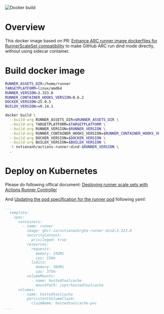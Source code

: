 ![Docker build](https://github.com/nvtienanh/gha-runner-dind/actions/workflows/ci.yaml/badge.svg)


# Overview

This docker image based on PR: [Enhance ARC runner image dockerfiles for RunnerScaleSet compatibility](https://github.com/actions/actions-runner-controller/pull/2616) to make GitHub ARC run dind mode directly, without using sidecar container.

# Build docker image
```bash
RUNNER_ASSETS_DIR=/home/runner
TARGETPLATFORM=linux/amd64
RUNNER_VERSION=2.323.0
RUNNER_CONTAINER_HOOKS_VERSION=0.6.2
DOCKER_VERSION=25.0.5
BUILDX_VERSION=v0.14.1

docker build \
  --build-arg RUNNER_ASSETS_DIR=$RUNNER_ASSETS_DIR \
  --build-arg TARGETPLATFORM=$TARGETPLATFORM \
  --build-arg RUNNER_VERSION=$RUNNER_VERSION \
  --build-arg RUNNER_CONTAINER_HOOKS_VERSION=$RUNNER_CONTAINER_HOOKS_VERSION \
  --build-arg DOCKER_VERSION=$DOCKER_VERSION \
  --build-arg BUILDX_VERSION=$BUILDX_VERSION \
  -t nvtienanh/actions-runner:dind-$RUNNER_VERSION \
  .
```

# Deploy on Kubernetes

Please do following offical document: [Deploying runner scale sets with Actions Runner Controller](https://docs.github.com/en/actions/hosting-your-own-runners/managing-self-hosted-runners-with-actions-runner-controller/deploying-runner-scale-sets-with-actions-runner-controller)

And [Updating the pod specification for the runner pod](https://docs.github.com/en/actions/hosting-your-own-runners/managing-self-hosted-runners-with-actions-runner-controller/deploying-runner-scale-sets-with-actions-runner-controller#updating-the-pod-specification-for-the-runner-pod) following yaml:

```yaml
...
  template:
    spec:
      containers:
        - name: runner
          image: ghcr.io/nvtienanh/gha-runner-dind:2.323.0
          securityContext:
            privileged: true
          resources:
            requests:
              memory: 192Mi
              cpu: 150m
            limits:
              memory: 384Mi
              cpu: 375m
          volumeMounts:
            - name: hostedtoolcache
              mountPath: /opt/hostedtoolcache
      volumes:
        - name: hostedtoolcache
          persistentVolumeClaim:
            claimName: hostedtoolcache-pvc
...
```